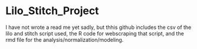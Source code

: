 # Lilo_Stitch_Project
I have not wrote a read me yet sadly, but thhis github includes the csv of the lilo and stitch script used, the R code for webscraping that script, and the rmd file for the analysis/normalization/modeling.
